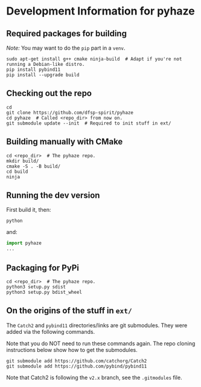 # Development Information for pyhaze


## Required packages for building

*Note:* You may want to do the `pip` part in a `venv`.

```shell
sudo apt-get install g++ cmake ninja-build  # Adapt if you're not running a Debian-like distro.
pip install pybind11
pip install --upgrade build
```

## Checking out the repo

```shell
cd
git clone https://github.com/dfsp-spirit/pyhaze
cd pyhaze  # Called <repo_dir> from now on.
git submodule update --init  # Required to init stuff in ext/
```


## Building manually with CMake


```shell
cd <repo_dir>  # The pyhaze repo.
mkdir build/
cmake -S . -B build/
cd build
ninja
```


## Running the dev version

First build it, then:

```shell
python
```

and:

```python
import pyhaze
...
```

## Packaging for PyPi


```shell
cd <repo_dir>  # The pyhaze repo.
python3 setup.py sdist
python3 setup.py bdist_wheel
```


## On the origins of the stuff in `ext/`

The `Catch2` and `pybind11` directories/links are git submodules. They were added via the following commands.

Note that you do NOT need to run these commands again. The repo cloning instructions below show how to get the submodules.

```shell
git submodule add https://github.com/catchorg/Catch2
git submodule add https://github.com/pybind/pybind11
```

Note that Catch2 is following the `v2.x` branch, see the `.gitmodules` file.
